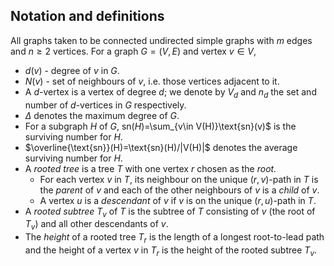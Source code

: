## Notation and definitions

All graphs taken to be connected undirected simple graphs with $m$ edges and $n\geq 2$ vertices. For a graph $G=(V,E)$ and vertex $v\in V,$
- $d(v)$ - degree of $v$ in $G$.
- $N(v)$ - set of neighbours of $v$, i.e. those vertices adjacent to it.
- A $d$-vertex is a vertex of degree $d$; we denote by $V_d$ and $n_d$ the set and number of $d$-vertices in $G$ respectively.
- $\Delta$ denotes the maximum degree of $G$.
- For a subgraph $H$ of $G$, $\text{sn}(H)$=\sum_{v\in V(H)}\text{sn}(v)$ is the surviving number for $H$.
- $\overline{\text{sn}}(H)=\text{sn}(H)/|V(H)|$ denotes the average surviving number for $H$.
- A *rooted tree* is a tree $T$ with one vertex $r$ chosen as the *root.*
	- For each vertex $v$ in $T$, its neighbour on the unique $(r,v)$-path in $T$ is the *parent* of $v$ and each of the other neighbours of $v$ is a *child* of $v$.
	- A vertex $u$ is a *descendant* of $v$ if $v$ is on the unique $(r,u)$-path in $T$.
- A *rooted subtree* $T_v$ of $T$ is the subtree of $T$ consisting of $v$ (the root of $T_v$) and all other descendants of $v$.
- The *height* of a rooted tree $T_r$ is the length of a longest root-to-lead path and the height of a vertex $v$ in $T_r$ is the height of the rooted subtree $T_v$.
